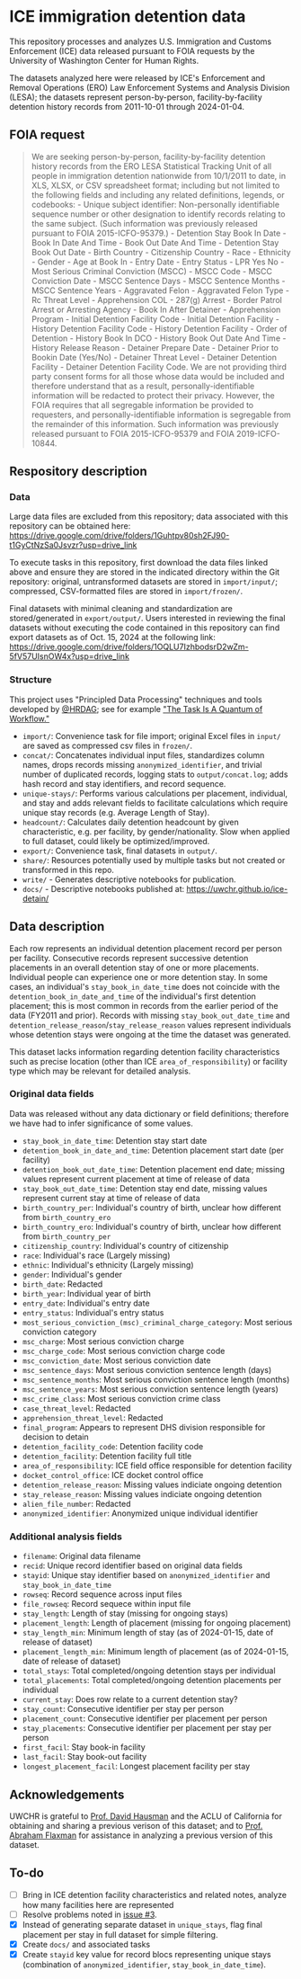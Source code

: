 # ICE immigration detention data

This repository processes and analyzes U.S. Immigration and Customs Enforcement (ICE) data released pursuant to FOIA requests by the University of Washington Center for Human Rights.

The datasets analyzed here were released by ICE's Enforcement and Removal Operations (ERO) Law Enforcement Systems and Analysis Division (LESA); the datasets represent person-by-person, facility-by-facility detention history records from 2011-10-01 through 2024-01-04.

## FOIA request

> We are seeking person-by-person, facility-by-facility detention history records from the ERO LESA Statistical Tracking Unit of all people in immigration detention nationwide from 10/1/2011 to date, in XLS, XLSX, or CSV spreadsheet format; including but not limited to the following fields and including any related definitions, legends, or codebooks: - Unique subject identifier: Non-personally identifiable sequence number or other designation to identify records relating to the same subject. (Such information was previously released pursuant to FOIA 2015-ICFO-95379.) - Detention Stay Book In Date - Book In Date And Time - Book Out Date And Time - Detention Stay Book Out Date - Birth Country - Citizenship Country - Race - Ethnicity - Gender - Age at Book In - Entry Date - Entry Status - LPR Yes No - Most Serious Criminal Conviction (MSCC) - MSCC Code - MSCC Conviction Date - MSCC Sentence Days - MSCC Sentence Months - MSCC Sentence Years - Aggravated Felon - Aggravated Felon Type - Rc Threat Level - Apprehension COL - 287(g) Arrest - Border Patrol Arrest or Arresting Agency - Book In After Detainer - Apprehension Program - Initial Detention Facility Code - Initial Detention Facility - History Detention Facility Code - History Detention Facility - Order of Detention - History Book In DCO - History Book Out Date And Time - History Release Reason - Detainer Prepare Date - Detainer Prior to Bookin Date (Yes/No) - Detainer Threat Level - Detainer Detention Facility - Detainer Detention Facility Code.
> We are not providing third party consent forms for all those whose data would be included and therefore understand that as a result, personally-identifiable information will be redacted to protect their privacy. However, the FOIA requires that all segregable information be provided to requesters, and personally-identifiable information is segregable from the remainder of this information. Such information was previously released pursuant to FOIA 2015-ICFO-95379 and FOIA 2019-ICFO-10844.

## Respository description

### Data

Large data files are excluded from this repository; data associated with this repository can be obtained here: https://drive.google.com/drive/folders/1Guhtpv80sh2FJ90-t1GyCtNzSa0Jsvzr?usp=drive_link

To execute tasks in this repository, first download the data files linked above and ensure they are stored in the indicated directory within the Git repository: original, untransformed datasets are stored in `import/input/`; compressed, CSV-formatted files are stored in `import/frozen/`.

Final datasets with minimal cleaning and standardization are stored/generated in `export/output/`. Users interested in reviewing the final datasets without executing the code contained in this repository can find export datasets as of Oct. 15, 2024 at the following link: https://drive.google.com/drive/folders/1OQLU7IzhbodsrD2wZm-5fV57UIsnOW4x?usp=drive_link

### Structure

This project uses "Principled Data Processing" techniques and tools developed by [@HRDAG](https://github.com/HRDAG); see for example ["The Task Is A Quantum of Workflow."](https://hrdag.org/2016/06/14/the-task-is-a-quantum-of-workflow/)

- `import/`: Convenience task for file import; original Excel files in `input/` are saved as compressed csv files in `frozen/`.
- `concat/`: Concatenates individual input files, standardizes column names, drops records missing `anonymized_identifier`, and trivial number of duplicated records, logging stats to `output/concat.log`; adds hash record and stay identifiers, and record sequence.
- `unique-stays/`: Performs various calculations per placement, individual, and stay and adds relevant fields to facilitate calculations which require unique stay records (e.g. Average Length of Stay).
- `headcount/`: Calculates daily detention headcount by given characteristic, e.g. per facility, by gender/nationality. Slow when applied to full dataset, could likely be optimized/improved.
- `export/`: Convenience task, final datasets in `output/`.
- `share/`: Resources potentially used by multiple tasks but not created or transformed in this repo.
- `write/` - Generates descriptive notebooks for publication.
- `docs/` - Descriptive notebooks published at: https://uwchr.github.io/ice-detain/

## Data description

Each row represents an individual detention placement record per person per facility. Consecutive records represent successive detention placements in an overall detention stay of one or more placements. Individual people can experience one or more detention stay. In some cases, an individual's `stay_book_in_date_time` does not coincide with the `detention_book_in_date_and_time` of the individual's first detention placement; this is most common in records from the earlier period of the data (FY2011 and prior). Records with missing `stay_book_out_date_time` and `detention_release_reason`/`stay_release_reason` values represent individuals whose detention stays were ongoing at the time the dataset was generated.

This dataset lacks information regarding detention facility characteristics such as precise location (other than ICE `area_of_responsibility`) or facility type which may be relevant for detailed analysis.

### Original data fields

Data was released without any data dictionary or field definitions; therefore we have had to infer significance of some values.

- `stay_book_in_date_time`: Detention stay start date
- `detention_book_in_date_and_time`: Detention placement start date (per facility)
- `detention_book_out_date_time`: Detention placement end date; missing values represent current placement at time of release of data
- `stay_book_out_date_time`: Detention stay end date, missing values represent current stay at time of release of data
- `birth_country_per`: Individual's country of birth, unclear how different from `birth_country_ero`
- `birth_country_ero`: Individual's country of birth, unclear how different from `birth_country_per`
- `citizenship_country`: Individual's country of citizenship
- `race`: Individual's race (Largely missing)
- `ethnic`: Individual's ethnicity (Largely missing)
- `gender`: Individual's gender
- `birth_date`: Redacted
- `birth_year`: Individual year of birth
- `entry_date`: Individual's entry date
- `entry_status`: Individual's entry status
- `most_serious_conviction_(msc)_criminal_charge_category`: Most serious conviction category
- `msc_charge`: Most serious conviction charge
- `msc_charge_code`: Most serious conviction charge code
- `msc_conviction_date`: Most serious conviction date
- `msc_sentence_days`: Most serious conviction sentence length (days)
- `msc_sentence_months`: Most serious conviction sentence length (months)
- `msc_sentence_years`: Most serious conviction sentence length (years)
- `msc_crime_class`: Most serious conviction crime class
- `case_threat_level`: Redacted
- `apprehension_threat_level`: Redacted
- `final_program`: Appears to represent DHS division responsible for decision to detain
- `detention_facility_code`: Detention facility code
- `detention_facility`: Detention facility full title
- `area_of_responsibility`: ICE field office responsible for detention facility
- `docket_control_office`: ICE docket control office
- `detention_release_reason`: Missing values indiciate ongoing detention
- `stay_release_reason`: Missing values indiciate ongoing detention
- `alien_file_number`: Redacted
- `anonymized_identifier`: Anonymized unique individual identifier

### Additional analysis fields

- `filename`: Original data filename
- `recid`: Unique record identifier based on original data fields
- `stayid`: Unique stay identifier based on `anonymized_identifier` and `stay_book_in_date_time`
- `rowseq`: Record sequence across input files
- `file_rowseq`: Record sequece within input file
- `stay_length`: Length of stay (missing for ongoing stays)
- `placement_length`: Length of placement (missing for ongoing placement)
- `stay_length_min`: Minimum length of stay (as of 2024-01-15, date of release of dataset)
- `placement_length_min`: Minimum length of placement (as of 2024-01-15, date of release of dataset)
- `total_stays`: Total completed/ongoing detention stays per individual
- `total_placements`: Total completed/ongoing detention placements per individual
- `current_stay`: Does row relate to a current detention stay?
- `stay_count`: Consecutive identifier per stay per person
- `placement_count`: Consecutive identifier per placement per person
- `stay_placements`: Consecutive identifier per placement per stay per person
- `first_facil`: Stay book-in facility
- `last_facil`: Stay book-out facility
- `longest_placement_facil`: Longest placement facility per stay

## Acknowledgements

UWCHR is grateful to [Prof. David Hausman](https://www.david-hausman.com/) and the ACLU of California for obtaining and sharing a previous verison of this dataset; and to [Prof. Abraham Flaxman](https://globalhealth.washington.edu/faculty/abraham-flaxman) for assistance in analyzing a previous version of this dataset.

## To-do

- [ ] Bring in ICE detention facility characteristics and related notes, analyze how many facilities here are represented
- [ ] Resolve problems noted in [issue #3](https://github.com/UWCHR/ice-detain/issues/3).
- [x] Instead of generating separate dataset in `unique_stays`, flag final placement per stay in full dataset for simple filtering.
- [x] Create `docs/` and associated tasks
- [x] Create `stayid` key value for record blocs representing unique stays (combination of `anonymized_identifier`, `stay_book_in_date_time`).
